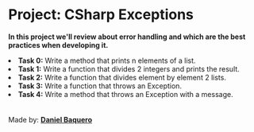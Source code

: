 <html>
<h1>Project: CSharp Exceptions</h1>
<p><strong>In this project we'll review about error handling and which are the best practices when developing it.</strong></p>
<body>
<li><strong>Task 0:</strong> Write a method that prints n elements of a list.</li>
<li><strong>Task 1:</strong> Write a function that divides 2 integers and prints the result.</li>
<li><strong>Task 2:</strong> Write a function that divides element by element 2 lists.</li>
<li><strong>Task 3:</strong> Write a function that throws an Exception.</li>
<li><strong>Task 4:</strong> Write a method that throws an Exception with a message.</li>
</body>
<br>
<br>
<footer>Made by: <strong><a href=“https://github.com/DanielBaquero28”>Daniel Baquero</a></strong></footer>
</html>